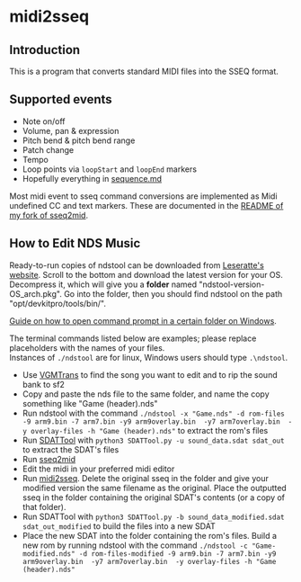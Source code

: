 # midi2sseq

## Introduction

This is a program that converts standard MIDI files into the SSEQ format.

<!--
Build prerequisites
-------------------

- Windows: MinGW
- Everything else: edit the makefile to remove the .exe extension first (TODO: autodetect)

-->

## Supported events

- Note on/off
- Volume, pan & expression
- Pitch bend & pitch bend range
- Patch change
- Tempo
- Loop points via `loopStart` and `loopEnd` markers
- Hopefully everything in [sequence.md](https://github.com/Thysbelon/midi2sseq/blob/master/sequence.md)

Most midi event to sseq command conversions are implemented as Midi undefined CC and text markers. These are documented in the [README of my fork of sseq2mid](https://github.com/Thysbelon/sseq2mid?tab=readme-ov-file).

<!--

To do
-----

- Implement more MIDI commands
- Some SSEQ commands are not implemented yet (modulation, portamento, pitch sweep): please help!

-->

## How to Edit NDS Music

Ready-to-run copies of ndstool can be downloaded from [Leseratte's website](https://wii.leseratte10.de/devkitPro/other-stuff/ndstool/). Scroll to the bottom and download the latest version for your OS. Decompress it, which will give you a **folder** named "ndstool-version-OS_arch.pkg". Go into the folder, then you should find ndstool on the path "opt/devkitpro/tools/bin/".

[Guide on how to open command prompt in a certain folder on Windows](https://www.howtogeek.com/789662/how-to-open-a-cmd-window-in-a-folder-on-windows/).

The terminal commands listed below are examples; please replace placeholders with the names of your files.  
Instances of `./ndstool` are for linux, Windows users should type `.\ndstool`.

- Use [VGMTrans](https://github.com/vgmtrans/vgmtrans) to find the song you want to edit and to rip the sound bank to sf2
- Copy and paste the nds file to the same folder, and name the copy something like "Game (header).nds"
- Run ndstool with the command `./ndstool -x "Game.nds" -d rom-files -9 arm9.bin -7 arm7.bin -y9 arm9overlay.bin  -y7 arm7overlay.bin  -y overlay-files -h "Game (header).nds"` to extract the rom's files
- Run [SDATTool](https://github.com/froggestspirit/SDATTool) with `python3 SDATTool.py -u sound_data.sdat sdat_out` to extract the SDAT's files
- Run [sseq2mid](https://github.com/Thysbelon/sseq2mid)
- Edit the midi in your preferred midi editor
- Run [midi2sseq](https://github.com/Thysbelon/midi2sseq/releases/latest). Delete the original sseq in the folder and give your modified version the same filename as the original. Place the outputted sseq in the folder containing the original SDAT's contents (or a copy of that folder).
- Run SDATTool with `python3 SDATTool.py -b sound_data_modified.sdat sdat_out_modified` to build the files into a new SDAT
- Place the new SDAT into the folder containing the rom's files. Build a new rom by running ndstool with the command `./ndstool -c "Game-modified.nds" -d rom-files-modified -9 arm9.bin -7 arm7.bin -y9 arm9overlay.bin  -y7 arm7overlay.bin  -y overlay-files -h "Game (header).nds"`

